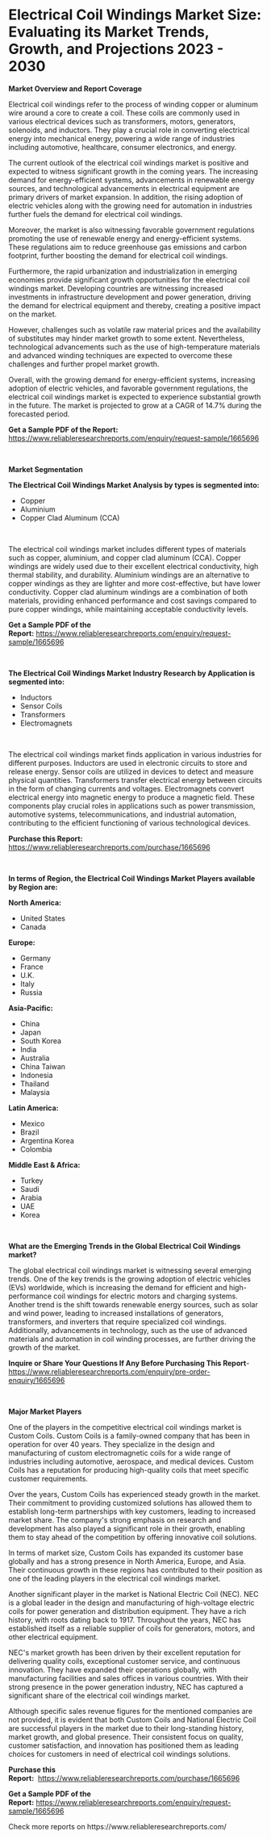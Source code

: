 <p><h1>Electrical Coil Windings Market Size: Evaluating its Market Trends, Growth, and Projections 2023 - 2030</h1></p><p><strong>Market Overview and Report Coverage</strong></p>
<p><p>Electrical coil windings refer to the process of winding copper or aluminum wire around a core to create a coil. These coils are commonly used in various electrical devices such as transformers, motors, generators, solenoids, and inductors. They play a crucial role in converting electrical energy into mechanical energy, powering a wide range of industries including automotive, healthcare, consumer electronics, and energy.</p><p>The current outlook of the electrical coil windings market is positive and expected to witness significant growth in the coming years. The increasing demand for energy-efficient systems, advancements in renewable energy sources, and technological advancements in electrical equipment are primary drivers of market expansion. In addition, the rising adoption of electric vehicles along with the growing need for automation in industries further fuels the demand for electrical coil windings.</p><p>Moreover, the market is also witnessing favorable government regulations promoting the use of renewable energy and energy-efficient systems. These regulations aim to reduce greenhouse gas emissions and carbon footprint, further boosting the demand for electrical coil windings.</p><p>Furthermore, the rapid urbanization and industrialization in emerging economies provide significant growth opportunities for the electrical coil windings market. Developing countries are witnessing increased investments in infrastructure development and power generation, driving the demand for electrical equipment and thereby, creating a positive impact on the market.</p><p>However, challenges such as volatile raw material prices and the availability of substitutes may hinder market growth to some extent. Nevertheless, technological advancements such as the use of high-temperature materials and advanced winding techniques are expected to overcome these challenges and further propel market growth.</p><p>Overall, with the growing demand for energy-efficient systems, increasing adoption of electric vehicles, and favorable government regulations, the electrical coil windings market is expected to experience substantial growth in the future. The market is projected to grow at a CAGR of 14.7% during the forecasted period.</p></p>
<p><strong>Get a Sample PDF of the Report:</strong> <a href="https://www.reliableresearchreports.com/enquiry/request-sample/1665696">https://www.reliableresearchreports.com/enquiry/request-sample/1665696</a></p>
<p>&nbsp;</p>
<p><strong>Market Segmentation</strong></p>
<p><strong>The Electrical Coil Windings Market Analysis by types is segmented into:</strong></p>
<p><ul><li>Copper</li><li>Aluminium</li><li>Copper Clad Aluminum (CCA)</li></ul></p>
<p>&nbsp;</p>
<p><p>The electrical coil windings market includes different types of materials such as copper, aluminium, and copper clad aluminum (CCA). Copper windings are widely used due to their excellent electrical conductivity, high thermal stability, and durability. Aluminium windings are an alternative to copper windings as they are lighter and more cost-effective, but have lower conductivity. Copper clad aluminum windings are a combination of both materials, providing enhanced performance and cost savings compared to pure copper windings, while maintaining acceptable conductivity levels.</p></p>
<p><strong>Get a Sample PDF of the Report:</strong>&nbsp;<a href="https://www.reliableresearchreports.com/enquiry/request-sample/1665696">https://www.reliableresearchreports.com/enquiry/request-sample/1665696</a></p>
<p>&nbsp;</p>
<p><strong>The Electrical Coil Windings Market Industry Research by Application is segmented into:</strong></p>
<p><ul><li>Inductors</li><li>Sensor Coils</li><li>Transformers</li><li>Electromagnets</li></ul></p>
<p>&nbsp;</p>
<p><p>The electrical coil windings market finds application in various industries for different purposes. Inductors are used in electronic circuits to store and release energy. Sensor coils are utilized in devices to detect and measure physical quantities. Transformers transfer electrical energy between circuits in the form of changing currents and voltages. Electromagnets convert electrical energy into magnetic energy to produce a magnetic field. These components play crucial roles in applications such as power transmission, automotive systems, telecommunications, and industrial automation, contributing to the efficient functioning of various technological devices.</p></p>
<p><strong>Purchase this Report:</strong>&nbsp; <a href="https://www.reliableresearchreports.com/purchase/1665696">https://www.reliableresearchreports.com/purchase/1665696</a></p>
<p>&nbsp;</p>
<p><strong>In terms of Region, the Electrical Coil Windings Market Players available by Region are:</strong></p>
<p>
    <p> <strong> North America: </strong>
        <ul>
            <li>United States</li>
            <li>Canada</li>
        </ul>
        </p> 
    <p> <strong> Europe: </strong>
        <ul>
            <li>Germany</li>
            <li>France</li>
            <li>U.K.</li>
            <li>Italy</li>
            <li>Russia</li>
        </ul>
        </p> 
    <p> <strong> Asia-Pacific: </strong>
        <ul>
            <li>China</li>
            <li>Japan</li>
            <li>South Korea</li>
            <li>India</li>
            <li>Australia</li>
            <li>China Taiwan</li>
            <li>Indonesia</li>
            <li>Thailand</li>
            <li>Malaysia</li>
        </ul>
        </p> 
    <p> <strong> Latin America: </strong>
        <ul>
            <li>Mexico</li>
            <li>Brazil</li>
            <li>Argentina Korea</li>
            <li>Colombia</li>
        </ul>
        </p> 
    <p> <strong> Middle East & Africa: </strong>
        <ul>
            <li>Turkey</li>
            <li>Saudi</li>
            <li>Arabia</li>
            <li>UAE</li>
            <li>Korea</li>
        </ul>
    </p>
    </p>
<p>&nbsp;</p>
<p><strong>What are the Emerging Trends in the Global Electrical Coil Windings market?</strong></p>
<p><p>The global electrical coil windings market is witnessing several emerging trends. One of the key trends is the growing adoption of electric vehicles (EVs) worldwide, which is increasing the demand for efficient and high-performance coil windings for electric motors and charging systems. Another trend is the shift towards renewable energy sources, such as solar and wind power, leading to increased installations of generators, transformers, and inverters that require specialized coil windings. Additionally, advancements in technology, such as the use of advanced materials and automation in coil winding processes, are further driving the growth of the market.</p></p>
<p><strong>Inquire or Share Your Questions If Any Before Purchasing This Report</strong>- <a href="https://www.reliableresearchreports.com/enquiry/pre-order-enquiry/1665696">https://www.reliableresearchreports.com/enquiry/pre-order-enquiry/1665696</a></p>
<p>&nbsp;</p>
<p><strong>Major Market Players</strong></p>
<p><p>One of the players in the competitive electrical coil windings market is Custom Coils. Custom Coils is a family-owned company that has been in operation for over 40 years. They specialize in the design and manufacturing of custom electromagnetic coils for a wide range of industries including automotive, aerospace, and medical devices. Custom Coils has a reputation for producing high-quality coils that meet specific customer requirements.</p><p>Over the years, Custom Coils has experienced steady growth in the market. Their commitment to providing customized solutions has allowed them to establish long-term partnerships with key customers, leading to increased market share. The company's strong emphasis on research and development has also played a significant role in their growth, enabling them to stay ahead of the competition by offering innovative coil solutions.</p><p>In terms of market size, Custom Coils has expanded its customer base globally and has a strong presence in North America, Europe, and Asia. Their continuous growth in these regions has contributed to their position as one of the leading players in the electrical coil windings market.</p><p>Another significant player in the market is National Electric Coil (NEC). NEC is a global leader in the design and manufacturing of high-voltage electric coils for power generation and distribution equipment. They have a rich history, with roots dating back to 1917. Throughout the years, NEC has established itself as a reliable supplier of coils for generators, motors, and other electrical equipment.</p><p>NEC's market growth has been driven by their excellent reputation for delivering quality coils, exceptional customer service, and continuous innovation. They have expanded their operations globally, with manufacturing facilities and sales offices in various countries. With their strong presence in the power generation industry, NEC has captured a significant share of the electrical coil windings market.</p><p>Although specific sales revenue figures for the mentioned companies are not provided, it is evident that both Custom Coils and National Electric Coil are successful players in the market due to their long-standing history, market growth, and global presence. Their consistent focus on quality, customer satisfaction, and innovation has positioned them as leading choices for customers in need of electrical coil windings solutions.</p></p>
<p><strong>Purchase this Report:</strong>&nbsp;&nbsp;<a href="https://www.reliableresearchreports.com/purchase/1665696">https://www.reliableresearchreports.com/purchase/1665696</a></p>
<p></p>
<p><strong>Get a Sample PDF of the Report:</strong>&nbsp;<a href="https://www.reliableresearchreports.com/enquiry/request-sample/1665696">https://www.reliableresearchreports.com/enquiry/request-sample/1665696</a></p>
<p>Check more reports on https://www.reliableresearchreports.com/</p>